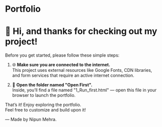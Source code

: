 # Portfolio
# 👋 Hi, and thanks for checking out my project!

Before you get started, please follow these simple steps:

1. 🌐 **Make sure you are connected to the internet.**  
   This project uses external resources like Google Fonts, CDN libraries, and form services that require an active internet connection.

2. 📁 **Open the folder named "Open First".**  
   Inside, you’ll find a file named "1_Run_first.html" — open this file in your browser to launch the portfolio.

That’s it! Enjoy exploring the portfolio.  
Feel free to customize and build upon it!

— Made by Nipun Mehra.
